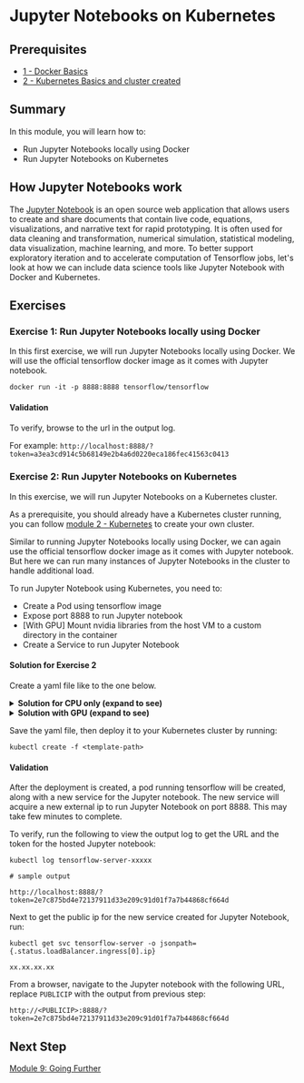 # Jupyter Notebooks on Kubernetes

## Prerequisites  
* [1 - Docker Basics](../1-docker)
* [2 - Kubernetes Basics and cluster created](../2-kubernetes)

## Summary

In this module, you will learn how to:
* Run Jupyter Notebooks locally using Docker
* Run Jupyter Notebooks on Kubernetes
 
## How Jupyter Notebooks work

The [Jupyter Notebook](http://jupyter.org/) is an open source web application that allows users to create and share documents that contain live code, equations, visualizations, and narrative text for rapid prototyping. It is often used for data cleaning and transformation, numerical simulation, statistical modeling, data visualization, machine learning, and more. To better support exploratory iteration and to accelerate computation of Tensorflow jobs, let's look at how we can include data science tools like Jupyter Notebook with Docker and Kubernetes.

## Exercises

### Exercise 1: Run Jupyter Notebooks locally using Docker

In this first exercise, we will run Jupyter Notebooks locally using Docker. We will use the official tensorflow docker image as it comes with Jupyter notebook.

```console
docker run -it -p 8888:8888 tensorflow/tensorflow
```

#### Validation

To verify, browse to the url in the output log. 

For example: `http://localhost:8888/?token=a3ea3cd914c5b68149e2b4a6d0220eca186fec41563c0413`


### Exercise 2: Run Jupyter Notebooks on Kubernetes

In this exercise, we will run Jupyter Notebooks on a Kubernetes cluster. 

As a prerequisite, you should already have a Kubernetes cluster running, you can follow [module 2 - Kubernetes](../2-kubernetes) to create your own cluster. 

Similar to running Jupyter Notebooks locally using Docker, we can again use the official tensorflow docker image as it comes with Jupyter notebook. But here we can run many instances of Jupyter Notebooks in the cluster to handle additional load.

To run Jupyter Notebook using Kubernetes, you need to: 
* Create a Pod using tensorflow image
* Expose port 8888 to run Jupyter notebook 
* [With GPU] Mount nvidia libraries from the host VM to a custom directory in the container
* Create a Service to run Jupyter Notebook

#### Solution for Exercise 2

Create a yaml file like to the one below.

<details>
<summary><strong>Solution for CPU only (expand to see)</strong></summary>
<p>

```yaml
apiVersion: v1
kind: Service
metadata:
  labels:
    app: tensorflow-server
  name: tensorflow-server
spec:
  ports:
  - port: 8888
    targetPort: 8888
  selector:
    app: tensorflow-server
  type: LoadBalancer
---
apiVersion: extensions/v1beta1
kind: Deployment
metadata:
  name: tensorflow-server
spec:
  replicas: 1
  template:
    metadata:
      labels:
        app: tensorflow-server
    spec:
      containers:
      - args:
        image: tensorflow/tensorflow
        name: tensorflow
        ports:
        - containerPort: 8888
```

</p>
</details>

<details>
<summary><strong>Solution with GPU (expand to see)</strong></summary>
<p>

```yaml
apiVersion: v1
kind: Service
metadata:
  labels:
    app: tensorflow-server
  name: tensorflow-server
spec:
  ports:
  - port: 8888
    targetPort: 8888
  selector:
    app: tensorflow-server
  type: LoadBalancer
---
apiVersion: extensions/v1beta1
kind: Deployment
metadata:
  name: tensorflow-server
spec:
  replicas: 1
  template:
    metadata:
      labels:
        app: tensorflow-server
    spec:
      volumes:
      - name: binaries
        hostPath:
          path: /usr/bin/
      - name: libraries
        hostPath:
          path: /usr/lib/x86_64-linux-gnu
      containers:
      - args:
        command: ["/bin/sh", "-c"]
        args: ["export LD_LIBRARY_PATH=/usr/lib/x86_64-linux-gnu_custom:$LD_LIBRARY_PATH;"]
        image: tensorflow/tensorflow:latest-gpu
        name: tensorflow
        ports:
        - containerPort: 8888
        resources:
          limits:
            alpha.kubernetes.io/nvidia-gpu: 1
        volumeMounts:
        - mountPath: /usr/bin/
          name: binaries
        - mountPath: /usr/lib/x86_64-linux-gnu_custom
          name: libraries
```

</p>
</details>

Save the yaml file, then deploy it to your Kubernetes cluster by running:

```console
kubectl create -f <template-path>
```

#### Validation

After the deployment is created, a pod running tensorflow will be created, along with a new service for the Jupyter notebook. The new service will acquire a new external ip to run Jupyter Notebook on port 8888. This may take few minutes to complete. 

To verify, run the following to view the output log to get the URL and the token for the hosted Jupyter notebook:

```console
kubectl log tensorflow-server-xxxxx

# sample output

http://localhost:8888/?token=2e7c875bd4e72137911d33e209c91d01f7a7b44868cf664d

```

Next to get the public ip for the new service created for Jupyter Notebook, run:

```console
kubectl get svc tensorflow-server -o jsonpath={.status.loadBalancer.ingress[0].ip}

xx.xx.xx.xx
```
From a browser, navigate to the Jupyter notebook with the following URL, replace `PUBLICIP` with the output from previous step:

```
http://<PUBLICIP>:8888/?token=2e7c875bd4e72137911d33e209c91d01f7a7b44868cf664d
```

## Next Step
[Module 9: Going Further](../9-going-further/README.md)







